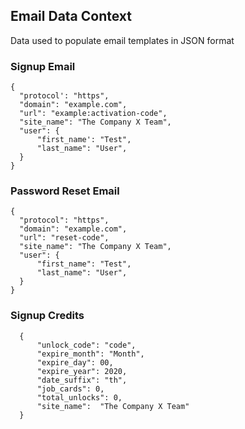 ## Email Data Context

Data used to populate email templates in JSON format

### Signup Email

```
{
  "protocol': "https",
  "domain": "example.com",
  "url": "example:activation-code",
  "site_name": "The Company X Team",
  "user": {
      "first_name': "Test",
      "last_name": "User",
  }
}
```

### Password Reset Email

```
{
  "protocol": "https",
  "domain": "example.com",
  "url": "reset-code",
  "site_name": "The Company X Team",
  "user": {
      "first_name": "Test",
      "last_name": "User",
  }
}
```

### Signup Credits

```
  {
      "unlock_code": "code",
      "expire_month": "Month",
      "expire_day": 00,
      "expire_year": 2020,
      "date_suffix": "th",
      "job_cards": 0,
      "total_unlocks": 0,
      "site_name":  "The Company X Team"
  }
```
